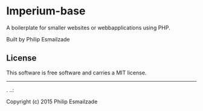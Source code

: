 Imperium-base
==================

A boilerplate for smaller websites or webbapplications using PHP.

Built by Philip Esmailzade

License
------------------

This software is free software and carries a MIT license.


------------------
 .
..:

Copyright (c) 2015 Philip Esmailzade

